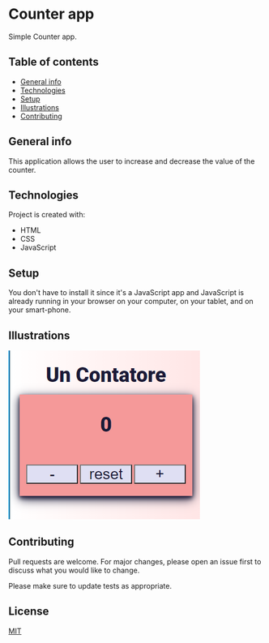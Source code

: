 # Counter app
Simple Counter app. 

## Table of contents
* [General info](#general-info)
* [Technologies](#technologies)
* [Setup](#setup)
* [Illustrations](#illustrations)
* [Contributing](#contributing)

## General info
This application allows the user to increase and decrease the value of the counter.
	
## Technologies
Project is created with:
* HTML
* CSS
* JavaScript
	
## Setup
You don't have to install it since it's a JavaScript app and JavaScript is already running in your browser on your computer, on your tablet, and on your smart-phone.

## Illustrations
![Initial Screen](asset/image/app_img1.png)

## Contributing
Pull requests are welcome. For major changes, please open an issue first to discuss what you would like to change.

Please make sure to update tests as appropriate.

## License
[MIT](https://choosealicense.com/licenses/mit/)
